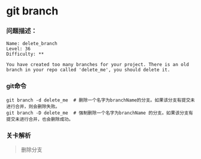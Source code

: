 # git branch

### 问题描述：

```text
Name: delete_branch
Level: 36
Difficulty: **

You have created too many branches for your project. There is an old branch in your repo called 'delete_me', you should delete it.
```

### git命令

```shell
git branch -d delete_me  # 删除一个名字为branchName的分支。如果该分支有提交未进行合并，则会删除失败。
git branch -D delete_me  # 强制删除一个名字为branchName 的分支。如果该分支有提交未进行合并，也会删除成功。

```

### 关卡解析

> 删除分支